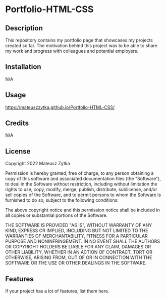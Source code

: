 # Portfolio-HTML-CSS

## Description

This repository contains my portfolio page that showcases my projects created so far. The motivation behind this project was to be able to share my work and progress with colleagues and potential employers. 

## Installation

N/A

## Usage

https://mateuszzytka.github.io/Portfolio-HTML-CSS/



## Credits

N/A

## License

Copyright 2022 Mateusz Zytka

Permission is hereby granted, free of charge, to any person obtaining a copy of this software and associated documentation files (the "Software"), to deal in the Software without restriction, including without limitation the rights to use, copy, modify, merge, publish, distribute, sublicense, and/or sell copies of the Software, and to permit persons to whom the Software is furnished to do so, subject to the following conditions:

The above copyright notice and this permission notice shall be included in all copies or substantial portions of the Software.

THE SOFTWARE IS PROVIDED "AS IS", WITHOUT WARRANTY OF ANY KIND, EXPRESS OR IMPLIED, INCLUDING BUT NOT LIMITED TO THE WARRANTIES OF MERCHANTABILITY, FITNESS FOR A PARTICULAR PURPOSE AND NONINFRINGEMENT. IN NO EVENT SHALL THE AUTHORS OR COPYRIGHT HOLDERS BE LIABLE FOR ANY CLAIM, DAMAGES OR OTHER LIABILITY, WHETHER IN AN ACTION OF CONTRACT, TORT OR OTHERWISE, ARISING FROM, OUT OF OR IN CONNECTION WITH THE SOFTWARE OR THE USE OR OTHER DEALINGS IN THE SOFTWARE.



## Features

If your project has a lot of features, list them here.
